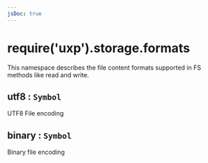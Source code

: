 ```yaml
---
jsDoc: true
---
```


<a name="module-storage-formats" id="module-storage-formats"></a>

# require('uxp').storage.formats
This namespace describes the file content formats supported in FS methods like read and write.



<JsDocParameters/>

<a name="module-storage-formats-utf8" id="module-storage-formats-utf8"></a>

## utf8 : `Symbol`
UTF8 File encoding



<a name="module-storage-formats-binary" id="module-storage-formats-binary"></a>

## binary : `Symbol`
Binary file encoding


